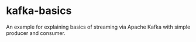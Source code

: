 # kafka-basics
 An example for explaining basics of streaming via Apache Kafka with simple producer and consumer.
